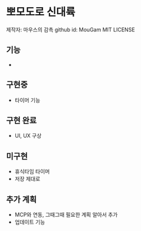 # 뽀모도로 신대륙

제작자: 마우스의 감촉
    github id: MouGam
MIT LICENSE

## 기능
- 

## 구현중
- 타이머 기능

## 구현 완료
- UI, UX 구상

## 미구현
- 휴식타임 타이머
- 저장 제대로

## 추가 계획
- MCP와 연동, 그때그때 필요한 계획 알아서 추가
- 업데이트 기능